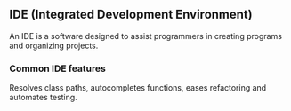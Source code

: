 ## IDE (Integrated Development Environment)

An IDE is a software designed to assist programmers in creating programs and organizing projects.

### Common IDE features

Resolves class paths, autocompletes functions, eases refactoring and automates testing.
